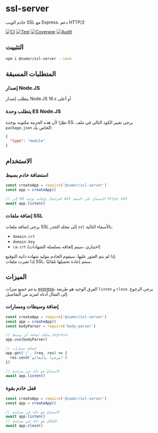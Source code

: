 # ssl-server

خادم الويب SSL مع Express، دعم HTTP/2

[![CI](https://github.com/sumor-cloud/ssl-server/actions/workflows/ci.yml/badge.svg)](https://github.com/sumor-cloud/ssl-server/actions/workflows/ci.yml)
[![Test](https://github.com/sumor-cloud/ssl-server/actions/workflows/ut.yml/badge.svg)](https://github.com/sumor-cloud/ssl-server/actions/workflows/ut.yml)
[![Coverage](https://github.com/sumor-cloud/ssl-server/actions/workflows/coverage.yml/badge.svg)](https://github.com/sumor-cloud/ssl-server/actions/workflows/coverage.yml)
[![Audit](https://github.com/sumor-cloud/ssl-server/actions/workflows/audit.yml/badge.svg)](https://github.com/sumor-cloud/ssl-server/actions/workflows/audit.yml)

## التثبيت

```bash
npm i @sumor/ssl-server --save
```

## المتطلبات المسبقة

### إصدار Node.JS

يتطلب إصدار Node.JS 16.x أو أعلى

### يتطلب وحدة ES Node.JS

نظرًا لأن هذه الحزمة مكتوبة بوحدة ES،
يرجى تغيير الكود التالي في ملف `package.json` الخاص بك:

```json
{
  "type": "module"
}
```

## الاستخدام

### استضافة خادم بسيط

```javascript
const createApp = require('@sumor/ssl-server')
const app = createApp()

// الاستماع على المنفذ 443 افتراضيًا، وإعادة توجيه 80 إلى https 443
await app.listen()
```

### إضافة ملفات SSL

يرجى إضافة ملفات SSL إلى مجلد الجذر `ssl` بالأسماء التالية:

- `domain.crt`
- `domain.key`
- `ca.crt` (اختياري، سيتم إلحاقه بسلسلة الشهادات)

إذا لم يتم العثور عليها، سيقوم الخادم بتوليد شهادة ذاتية التوقيع.  
إذا تغيرت ملفات SSL، ستتم إعادة تحميلها تلقائيًا.

## الميزات

يدعم جميع ميزات [express](https://www.npmjs.com/package/express)، الفرق الوحيد هو طريقة `listen` و `close`. يرجى الرجوع إلى المثال أدناه لمزيد من التفاصيل.

### إضافة وسيطات ومسارات

```javascript
const createApp = require('@sumor/ssl-server')
const app = createApp()
const bodyParser = require('body-parser')

// يمكنك إضافة أي وسيط express
app.use(bodyParser)

// إضافة مسارات
app.get('/', (req, res) => {
  res.send('مرحباً بالعالم!')
})

// الاستماع هو دالة غير متزامنة
await app.listen()
```

### قفل خادم بقوة

```javascript
const createApp = require('@sumor/ssl-server')
const app = createApp()

// الاستماع هو دالة غير متزامنة
await app.listen()
// الإغلاق هو دالة غير متزامنة
await app.close()
```
